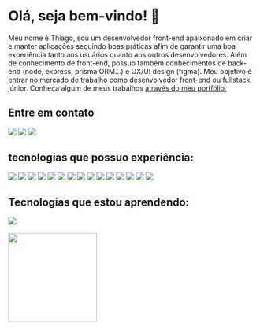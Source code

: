 
<div>
    <h1 style="border-bottom: none">Olá, seja bem-vindo! 👋</h1>
    <p>Meu nome é Thiago, sou um desenvolvedor front-end apaixonado em criar e manter aplicações seguindo boas práticas afim de garantir uma boa experiência tanto aos usuários quanto aos outros desenvolvedores. Além de conhecimento de front-end, possuo também conhecimentos de back-end (node, express, prisma ORM...) e UX/UI design (figma). Meu objetivo é entrar no mercado de trabalho como desenvolvedor front-end ou fullstack júnior. Conheça algum de meus trabalhos <a href="https://thiagofernandes.vercel.app/">através do meu portfólio.<a/><p/>
</div>

<div>
    <h2 style="border-bottom: none">Entre em contato</h2>
  <a href="https://www.linkedin.com/in/thiago-fernandes-front/"> <img src="https://img.shields.io/badge/-Thiago%20Fernandes-FF084A?style=flat-square&labelColor=FF084A&logo=linkedin&logoColor=white&link=https://www.instagram.com/thiagofernades.dev/" /></a>
  <a href="https://www.instagram.com/thiagofernades.dev/"> <img src="https://img.shields.io/badge/-@thiagofernandes.dev-FF084A?style=flat-square&labelColor=FF084A&logo=instagram&logoColor=white&link=https://www.instagram.com/thiagofernades.dev/" /></a>
  <a href="https://www.instagram.com/thiagofernades.dev/"> <img src="https://img.shields.io/badge/-thiagojfcarvalho@gmail.com-FF084A?style=flat-square&labelColor=FF084A&logo=gmail&logoColor=white&link=https://www.instagram.com/thiagofernades.dev/" /></a>
</div>



<div>
    <h2 style="border-bottom: none">tecnologias que possuo experiência:</h2>
    <img src="https://img.shields.io/badge/React-3AB795">
    <img src="https://img.shields.io/badge/Nextjs-3AB795">
    <img src="https://img.shields.io/badge/Typescript-3AB795">
    <img src="https://img.shields.io/badge/Javascript-3AB795">
    <img src="https://img.shields.io/badge/Tailwindcss-3AB795">
    <img src="https://img.shields.io/badge/SASS/SCSS-3AB795">
    <img src="https://img.shields.io/badge/Testing%20Library-3AB795">
    <img src="https://img.shields.io/badge/HTML-3AB795">
    <img src="https://img.shields.io/badge/CSS-3AB795">
    <img src="https://img.shields.io/badge/Styled%20Components-3AB795">
    <img src="https://img.shields.io/badge/Node-8D86C9">
    <img src="https://img.shields.io/badge/Express-8D86C9">
    <img src="https://img.shields.io/badge/PrismaORM-8D86C9">
    <img src="https://img.shields.io/badge/MySQL-8D86C9">
    <img src="https://img.shields.io/badge/Git-1D201F">
</div>



<div>
    <h2 style="border-bottom: none">Tecnologias que estou aprendendo:</h2>
    <img src="https://img.shields.io/badge/Cypress-FF084A">
</div>

<br>

<div>
 <img height="180em" src="https://github-readme-stats.vercel.app/api/top-langs/?username=th-fernandes&layout=compact&langs_count=16&theme=dracula" />
</div>
